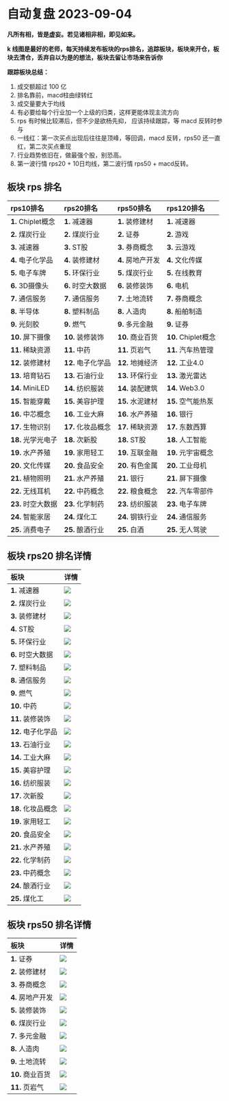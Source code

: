 # 自动复盘 2023-09-04

**凡所有相，皆是虚妄。若见诸相非相，即见如来。**

**k 线图是最好的老师，每天持续发布板块的rps排名，追踪板块，板块来开仓，板块去清仓，丢弃自以为是的想法，板块去留让市场来告诉你**
        
**跟踪板块总结：**
1. 成交额超过 100 亿
2. 排名靠前，macd柱由绿转红
3. 成交量要大于均线
4. 有必要给每个行业加一个上级的归类，这样更能体现主流方向
5. rps 有时候比较滞后，但不少是欲杨先抑， 应该持续跟踪，等 macd 反转时参与
6. 一线红：第一次买点出现后往往是顶峰，等回调，macd 反转，rps50 还一直红，第二次买点重现
7. 行业趋势依旧在，做最强个股，别恐高。
8. 第一波行情 rps20 + 10日均线，第二波行情 rps50 + macd反转。
        
## 板块 rps 排名
| rps10排名          | rps20排名          | rps50排名         | rps120排名          |
|:-------------------|:-------------------|:------------------|:--------------------|
| **1.** Chiplet概念 | **1.** 减速器      | **1.** 装修建材   | **1.** 减速器       |
| **2.** 煤炭行业    | **2.** 煤炭行业    | **2.** 证券       | **2.** 游戏         |
| **3.** 减速器      | **3.** ST股        | **3.** 券商概念   | **3.** 云游戏       |
| **4.** 电子化学品  | **4.** 装修建材    | **4.** 房地产开发 | **4.** 文化传媒     |
| **5.** 电子车牌    | **5.** 环保行业    | **5.** 煤炭行业   | **5.** 在线教育     |
| **6.** 3D摄像头    | **6.** 时空大数据  | **6.** 装修装饰   | **6.** 电机         |
| **7.** 通信服务    | **7.** 通信服务    | **7.** 土地流转   | **7.** 券商概念     |
| **8.** 半导体      | **8.** 塑料制品    | **8.** 人造肉     | **8.** 船舶制造     |
| **9.** 光刻胶      | **9.** 燃气        | **9.** 多元金融   | **9.** 证券         |
| **10.** 屏下摄像   | **10.** 装修装饰   | **10.** 商业百货  | **10.** Chiplet概念 |
| **11.** 稀缺资源   | **11.** 中药       | **11.** 页岩气    | **11.** 汽车热管理  |
| **12.** 装修建材   | **12.** 电子化学品 | **12.** 地摊经济  | **12.** 工业4.0     |
| **13.** 培育钻石   | **13.** 石油行业   | **13.** 环保行业  | **13.** 激光雷达    |
| **14.** MiniLED    | **14.** 纺织服装   | **14.** 装配建筑  | **14.** Web3.0      |
| **15.** 智能穿戴   | **15.** 美容护理   | **15.** 水泥建材  | **15.** 空气能热泵  |
| **16.** 中芯概念   | **16.** 工业大麻   | **16.** 水产养殖  | **16.** 银行        |
| **17.** 生物识别   | **17.** 化妆品概念 | **17.** 稀缺资源  | **17.** 东数西算    |
| **18.** 光学光电子 | **18.** 次新股     | **18.** ST股      | **18.** 人工智能    |
| **19.** 水产养殖   | **19.** 家用轻工   | **19.** 互联金融  | **19.** 元宇宙概念  |
| **20.** 文化传媒   | **20.** 食品安全   | **20.** 有色金属  | **20.** 工业母机    |
| **21.** 植物照明   | **21.** 水产养殖   | **21.** 银行      | **21.** 屏下摄像    |
| **22.** 无线耳机   | **22.** 中药概念   | **22.** 粮食概念  | **22.** 汽车零部件  |
| **23.** 时空大数据 | **23.** 化学制药   | **23.** 纺织服装  | **23.** 电子车牌    |
| **24.** 智能家居   | **24.** 煤化工     | **24.** 钢铁行业  | **24.** 通信服务    |
| **25.** 消费电子   | **25.** 酿酒行业   | **25.** 白酒      | **25.** 无人驾驶    |
## 板块 rps20 排名详情
| 板块               | 详情                                                                                                |
|:-------------------|:----------------------------------------------------------------------------------------------------|
| **1.** 减速器      | ![](https://sykent-blog-image.oss-cn-beijing.aliyuncs.com/quant/image/2023/9/1693814736935-tmp.jpg) |
| **2.** 煤炭行业    | ![](https://sykent-blog-image.oss-cn-beijing.aliyuncs.com/quant/image/2023/9/1693814738235-tmp.jpg) |
| **3.** 装修建材    | ![](https://sykent-blog-image.oss-cn-beijing.aliyuncs.com/quant/image/2023/9/1693814739149-tmp.jpg) |
| **4.** ST股        | ![](https://sykent-blog-image.oss-cn-beijing.aliyuncs.com/quant/image/2023/9/1693814740058-tmp.jpg) |
| **5.** 环保行业    | ![](https://sykent-blog-image.oss-cn-beijing.aliyuncs.com/quant/image/2023/9/1693814740961-tmp.jpg) |
| **6.** 时空大数据  | ![](https://sykent-blog-image.oss-cn-beijing.aliyuncs.com/quant/image/2023/9/1693814741659-tmp.jpg) |
| **7.** 塑料制品    | ![](https://sykent-blog-image.oss-cn-beijing.aliyuncs.com/quant/image/2023/9/1693814742621-tmp.jpg) |
| **8.** 通信服务    | ![](https://sykent-blog-image.oss-cn-beijing.aliyuncs.com/quant/image/2023/9/1693814743539-tmp.jpg) |
| **9.** 燃气        | ![](https://sykent-blog-image.oss-cn-beijing.aliyuncs.com/quant/image/2023/9/1693814744430-tmp.jpg) |
| **10.** 中药       | ![](https://sykent-blog-image.oss-cn-beijing.aliyuncs.com/quant/image/2023/9/1693814745350-tmp.jpg) |
| **11.** 装修装饰   | ![](https://sykent-blog-image.oss-cn-beijing.aliyuncs.com/quant/image/2023/9/1693814746326-tmp.jpg) |
| **12.** 电子化学品 | ![](https://sykent-blog-image.oss-cn-beijing.aliyuncs.com/quant/image/2023/9/1693814747247-tmp.jpg) |
| **13.** 石油行业   | ![](https://sykent-blog-image.oss-cn-beijing.aliyuncs.com/quant/image/2023/9/1693814748146-tmp.jpg) |
| **14.** 工业大麻   | ![](https://sykent-blog-image.oss-cn-beijing.aliyuncs.com/quant/image/2023/9/1693814749048-tmp.jpg) |
| **15.** 美容护理   | ![](https://sykent-blog-image.oss-cn-beijing.aliyuncs.com/quant/image/2023/9/1693814750030-tmp.jpg) |
| **16.** 纺织服装   | ![](https://sykent-blog-image.oss-cn-beijing.aliyuncs.com/quant/image/2023/9/1693814750917-tmp.jpg) |
| **17.** 次新股     | ![](https://sykent-blog-image.oss-cn-beijing.aliyuncs.com/quant/image/2023/9/1693814751846-tmp.jpg) |
| **18.** 化妆品概念 | ![](https://sykent-blog-image.oss-cn-beijing.aliyuncs.com/quant/image/2023/9/1693814752796-tmp.jpg) |
| **19.** 家用轻工   | ![](https://sykent-blog-image.oss-cn-beijing.aliyuncs.com/quant/image/2023/9/1693814753659-tmp.jpg) |
| **20.** 食品安全   | ![](https://sykent-blog-image.oss-cn-beijing.aliyuncs.com/quant/image/2023/9/1693814754535-tmp.jpg) |
| **21.** 水产养殖   | ![](https://sykent-blog-image.oss-cn-beijing.aliyuncs.com/quant/image/2023/9/1693814755492-tmp.jpg) |
| **22.** 化学制药   | ![](https://sykent-blog-image.oss-cn-beijing.aliyuncs.com/quant/image/2023/9/1693814756420-tmp.jpg) |
| **23.** 中药概念   | ![](https://sykent-blog-image.oss-cn-beijing.aliyuncs.com/quant/image/2023/9/1693814757362-tmp.jpg) |
| **24.** 酿酒行业   | ![](https://sykent-blog-image.oss-cn-beijing.aliyuncs.com/quant/image/2023/9/1693814758343-tmp.jpg) |
| **25.** 煤化工     | ![](https://sykent-blog-image.oss-cn-beijing.aliyuncs.com/quant/image/2023/9/1693814759234-tmp.jpg) |
## 板块 rps50 排名详情
| 板块              | 详情                                                                                                |
|:------------------|:----------------------------------------------------------------------------------------------------|
| **1.** 证券       | ![](https://sykent-blog-image.oss-cn-beijing.aliyuncs.com/quant/image/2023/9/1693814760447-tmp.jpg) |
| **2.** 装修建材   | ![](https://sykent-blog-image.oss-cn-beijing.aliyuncs.com/quant/image/2023/9/1693814761302-tmp.jpg) |
| **3.** 券商概念   | ![](https://sykent-blog-image.oss-cn-beijing.aliyuncs.com/quant/image/2023/9/1693814762181-tmp.jpg) |
| **4.** 房地产开发 | ![](https://sykent-blog-image.oss-cn-beijing.aliyuncs.com/quant/image/2023/9/1693814763130-tmp.jpg) |
| **5.** 装修装饰   | ![](https://sykent-blog-image.oss-cn-beijing.aliyuncs.com/quant/image/2023/9/1693814763999-tmp.jpg) |
| **6.** 煤炭行业   | ![](https://sykent-blog-image.oss-cn-beijing.aliyuncs.com/quant/image/2023/9/1693814764870-tmp.jpg) |
| **7.** 多元金融   | ![](https://sykent-blog-image.oss-cn-beijing.aliyuncs.com/quant/image/2023/9/1693814765831-tmp.jpg) |
| **8.** 人造肉     | ![](https://sykent-blog-image.oss-cn-beijing.aliyuncs.com/quant/image/2023/9/1693814766778-tmp.jpg) |
| **9.** 土地流转   | ![](https://sykent-blog-image.oss-cn-beijing.aliyuncs.com/quant/image/2023/9/1693814767668-tmp.jpg) |
| **10.** 商业百货  | ![](https://sykent-blog-image.oss-cn-beijing.aliyuncs.com/quant/image/2023/9/1693814768644-tmp.jpg) |
| **11.** 页岩气    | ![](https://sykent-blog-image.oss-cn-beijing.aliyuncs.com/quant/image/2023/9/1693814769649-tmp.jpg) |